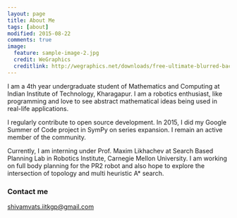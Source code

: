 ```yaml
---
layout: page
title: About Me
tags: [about]
modified: 2015-08-22
comments: true
image:
  feature: sample-image-2.jpg
  credit: WeGraphics
  creditlink: http://wegraphics.net/downloads/free-ultimate-blurred-background-pack/
---
```


I am a 4th year undergraduate student of Mathematics and Computing at Indian
Institute of Technology, Kharagapur. I am a robotics enthusiast, like
programming and love to see abstract mathematical ideas being used in real-life
applications.

I regularly contribute to open source development. In 2015, I did my Google Summer of
Code project in SymPy on series expansion. I remain an active member of the
community.

Currently, I am interning under Prof. Maxim Likhachev at Search Based Planning
Lab in Robotics Institute, Carnegie Mellon University. I am working on full body
planning for the PR2 robot and also hope to explore the intersection of topology
and multi heuristic A* search.

### Contact me

[shivamvats.iitkgp@gmail.com](mailto:shivamvats.iitkgp@gmail.com)
